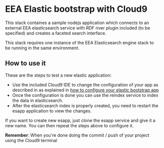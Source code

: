 # EEA Elastic bootstrap with Cloud9

This stack containes a sample nodejs application which connects to an external EEA elasticsearch service with RDF river plugin included (to be specified) and creates a faceted search interface.

This stack requires one instance of the EEA Elasticsearch engine stack to be running in the same environment.

## How to use it

These are the steps to test a new elastic application:

- Use the included Cloud9 IDE to change the configuration of your app as described in as explained in [how to configure your elastic bootstrap app](https://github.com/eea/eea.docker.esbootstrap/blob/master/docs/Details.md#setup)
- Once the configuration is done you can use the reindex service to index the data in elasticsearch. 
- After the elasticsearch index is properly created, you need to restart the esapp application to view the changes.

If you want to create new esapp, just clone the esapp service and give it a new name. You can then repeat the steps above to configure it.

**Remember**: When you're done doing the commit / push of your project using the Cloud9 terminal

